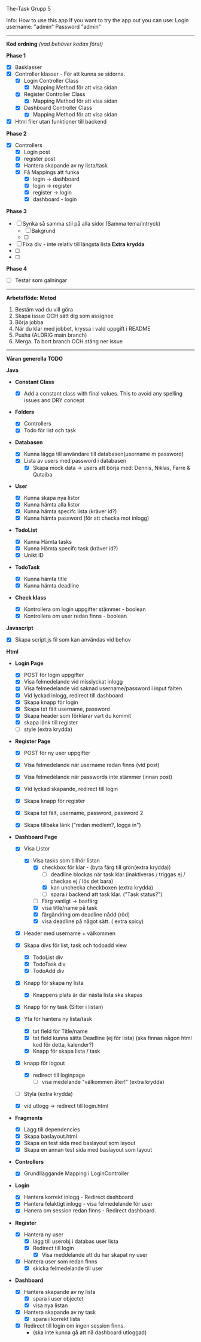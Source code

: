 The-Task Grupp 5

Info:
How to use this app
If you want to try the app out you can use:
Login username: "admin"
Password "admin"

_______________________
**Kod ordning** *(vad behöver kodas först)*

**Phase 1**

- [x] Basklasser
- [x] Controller klasser - För att kunna se sidorna.
    - [x] Login Controller Class
        - [x] Mapping Method för att visa sidan
    - [x] Register Controller Class
        - [x] Mapping Method för att visa sidan
    - [x] Dashboard Controller Class
        - [x] Mapping Method för att visa sidan
- [x] Html filer utan funktioner till backend

**Phase 2**

- [x] Controllers
    - [x] Login post
    - [x] register post
    - [x] Hantera skapande av ny lista/task
    - [x] Få Mappings att funka
        - [x] login -> dashboard
        - [x] login -> register
        - [x] register -> login
        - [x] dashboard - login

**Phase 3** 
- [ ] Synka så samma stil på alla sidor (Samma tema/intryck)
    - [ ] Bakgrund 
    - [ ] 
- [ ] Fixa div - inte relativ till längsta lista **Extra krydda**
- [ ] 
- [ ] 

**Phase 4**
- [ ] Testar som galningar

_______________________

**Arbetsflöde: Metod**

 1. Bestäm vad du vill göra
 2. Skapa issue OCH sätt dig som assignee
 3. Börja jobba
 4. När du klar med jobbet, kryssa i vald uppgift i README
 5. Pusha (ALDRIG main branch)
 6. Merga. Ta bort branch OCH stäng ner issue


_______________________

**Våran generella TODO**

**Java**

- **Constant Class**
  - [x] Add a constant class with final values. This to avoid any spelling issues and DRY concept

- **Folders**

    - [x] Controllers
    - [x] Todo för list och task

- **Databasen**
    - [x] Kunna lägga till användare till databasen(username m password)
    - [x] Lista av users med password i databasen
        - [x] Skapa mock data -> users att börja med: Dennis, Niklas, Farre & Qutaiba

- **User**
    - [x] Kunna skapa nya listor
    - [x] Kunna hämta alla listor
    - [x] Kunna hämta specifc lista (kräver id?)
    - [x] Kunna hämta password (för att checka mot inlogg)

- **TodoList**
    - [x] Kunna Hämta tasks
    - [x] Kunna Hämta specifc task (kräver id?)
    - [x] Unikt ID

- **TodoTask**
    - [x] Kunna hämta title
    - [x] Kunna hämta deadline

- **Check klass**
    - [x] Kontrollera om login uppgifter stämmer - boolean
    - [x] Kontrollera om user redan finns - boolean

**Javascript**
- [x] Skapa script.js fil som kan användas vid behov

**Html**

- **Login Page**
    
    - [x] POST för login uppgifter
    - [x] Visa felmedelande vid misslyckat inlogg
    - [x] Visa felmedelande vid saknad username/password i input fälten
    - [x] Vid lyckad inlogg, redirect till dashboard
    - [x] Skapa knapp för login
    - [x] Skapa txt fält username, password
    - [x] Skapa header som förklarar vart du kommit
    - [x] skapa länk till register
    - [ ] style (extra krydda)

- **Register Page**
    - [x] POST för ny user uppgifter
    - [x] Visa felmedelande när username redan finns (vid post)
    - [x] Visa felmedelande när passwords inte stämmer (innan post)
    - [x] Vid lyckad skapande, redirect till login
    - [x] Skapa knapp för register
    - [x] Skapa txt fält, username, password, password 2
    - [x] Skapa tillbaka länk ("redan medlem?, logga in")


- **Dashboard Page**
    - [x] Visa Listor
        - [x] Visa tasks som tillhör listan
            - [x] checkbox för klar - (byta färg till grön(extra krydda))
                - [ ] deadline blockas när task klar.(inaktiveras / triggas ej / checkas ej / lös det bara)
                - [x] kan unchecka checkboxen (extra krydda)
                - [ ] spara i backend att task klar. ("Task status?")
            - [ ] Färg vanligt -> basfärg
            - [x] visa title/name på task
            - [x] färgändring om deadline nådd (röd)
            - [x] visa deadline på något sätt. ( extra spicy)
    - [x] Header med username + välkommen
    - [x] Skapa divs för list, task och todoadd view
      - [x] TodoList div
      - [x] TodoTask div 
      - [x] TodoAdd div
    - [x] Knapp för skapa ny lista
        - [x] Knappens plats är där nästa lista ska skapas
    - [x] Knapp för ny task (Sitter i listan)
    - [x] Yta för hantera ny lista/task
        - [x] txt field för Title/name
        - [x] txt field kunna sätta Deadline (ej för lista) (ska finnas någon html kod för detta, kalender?)
        - [x] Knapp för skapa lista / task
    - [x] knapp för logout
        - [x] redirect till loginpage
            - [ ] visa medelande "välkommen åter!" (extra krydda)
    - [ ] Styla (extra krydda)
    - [x] vid utlogg -> redirect till login.html


- **Fragments**
    - [x] Lägg till dependencies
    - [x] Skapa baslayout.html
    - [x] Skapa en test sida med baslayout som layout
    - [x] Skapa en annan test sida med baslayout som layout

- **Controllers**
    - [x] Grundlläggande Mapping i LoginController

- **Login**
    - [x] Hantera korrekt inlogg - Redirect dashboard
    - [x] Hantera felaktigt inlogg - visa felmedelande för user
    - [x] Hanera om session redan finns - Redirect dashboard.

- **Register**
    - [x] Hantera ny user
        - [x] lägg till userobj i databas user lista
        - [x] Redirect till login
            - [x] Visa meddelande att du har skapat ny user
    - [x] Hantera user som redan finns
        - [x] skicka felmedelande till user

- **Dashboard**
    - [x] Hantera skapande av ny lista
        - [x] spara i user objectet
        - [x] visa nya listan
    - [x] Hantera skapande av ny task
        - [x] spara i korrekt lista
    - [x] Redirect till login om ingen session finns. 
      - (ska inte kunna gå att nå dashboard utloggad)

